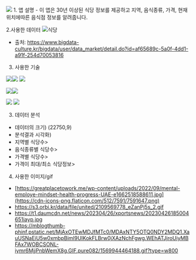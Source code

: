 <img src="https://capsule-render.vercel.app/api?type=waving&color=auto&height=200&section=header&text=food_rst&fontSize=55" />
1. 앱 설명
- 이 앱은 30년 이상된 식당 정보를 제공하고 지역, 음식종류, 가격, 현재 위치에따른 음식점 정보를 알려줍니다.

2.사용한 데이터
![식당](https://github.com/YeojinSon7/food_rst/assets/130967465/7cc8a0b9-648f-4a5a-8c29-92c16e8b0619)
- 출처: https://www.bigdata-culture.kr/bigdata/user/data_market/detail.do?id=af65689c-5a0f-4dd1-a91f-254d70053816
3. 사용한 기술

 <img src="https://img.shields.io/badge/Python-3776AB?style=flat&logo=python&logoColor=white"/><img src="https://img.shields.io/badge/Numpy-013243?style=flat&logo=numpy&logoColor=white"/> <img src="https://img.shields.io/badge/Pandas-150458?style=flat&logo=pandas&logoColor=white"/>
 
 <img src="https://img.shields.io/badge/Jupyter-F37626?style=flat&logo=jupyter&logoColor=white"/><img src="https://img.shields.io/badge/Google Colab-F9AB00?style=flat&logo=googlecolab&logoColor=white"/>
 
 <img src="https://img.shields.io/badge/Streamlit-FF4B4B?style=flat&logo=streamlit&logoColor=white"/> <img src="https://img.shields.io/badge/Visual Studio Code-007ACC?style=flat&logo=visualstudiocode&logoColor=white"/>
 
3. 데이터 분석
-  데이터의 크기) (22750,9)
-  분석결과 시각화)
- 지역별 식당수>
- 음식종류별 식당수>
- 가격별 식당수>
- 가격이 최대/최소 식당정보>
 
4. 사용한 이미지/gif
- [https://greatplacetowork.me/wp-content/uploads/2022/09/mental-employe-mindset-health-progress-UAE-e1662518588611.jpg](https://cdn-icons-png.flaticon.com/512/7591/7591647.png)
- https://s3.orbi.kr/data/file/united/2109569778_eZanPj5s_2.gif
- https://t1.daumcdn.net/news/202304/26/xportsnews/20230426185004651iayp.jpg
- https://mblogthumb-phinf.pstatic.net/MjAxOTEwMDJfMTc0/MDAxNTY5OTQ0NDY2MDQ1.XauUSNaEiU5w0xmbpBiml9UIKokFLBrw0jXAzNchFgwg.WEhATJjroUiyMBFAx7WOBCSONL-iymr6MjjPnbWemX8g.GIF.pure082/1569944464188.gif?type=w800

